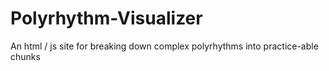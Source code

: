 # Polyrhythm-Visualizer
An html / js site for breaking down complex polyrhythms into practice-able chunks
